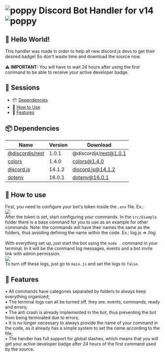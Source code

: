 # ![poppy](https://cdn.glitch.com/d5849b6d-b525-43f0-a87c-280ff619d588%2FWebp.net-resizeimage%20(2).png?v=1627787432690) Discord Bot Handler for v14 ![poppy](https://cdn.glitch.com/d5849b6d-b525-43f0-a87c-280ff619d588%2FWebp.net-resizeimage%20(2).png?v=1627787432690)

## 🥰 Hello World!

This handler was made in order to help all new discord.js devs to get their desired badge! So don't waste time and download the source now.<br /><br />
⚠ **IMPORTANT:** 
You will have to wait 24 hours after using the first command to be able to receive your active developer badge.

## 📁 Sessions
- 📦 [Dependencies](#dependencies)
- 📜 [How to Use](#how-to-use)
- 🔧 [Features](#commands)

<a name="dependencies"></a>
## 📦 Dependencies
Name | Version | Download |
--------- | ------ | ------ |
[@discordjs/rest](https://www.npmjs.com/package/@discordjs/rest/v/1.0.1) | 1.0.1 | @discordjs/rest@1.0.1 |
[colors](https://www.npmjs.com/package/colors/v/1.4.0) | 1.4.0 | colors@1.4.0 
[discord.js](https://www.npmjs.com/package/discord.js/v/14.1.2) | 14.1.2 | discord.js@14.1.2 |
[dotenv](https://www.npmjs.com/package/dotenv/v/16.0.1) | 16.0.1 | dotenv@16.0.1 |

<a name="how-to-use"></a>
## 📜 How to use
First, you need to configure your bot's token inside the `.env` file. Ex.:<br />
![](https://media.discordapp.net/attachments/1041146762339037255/1041154911183831110/image.png?width=862&height=432)<br />
After the token is set, start configuring your commands. In the `src/Example` folder there is a base command for you to use as an example for other commands. Note: the commands will have their names the same as the folders, thus avoiding defining the name within the code. Ex.: log.js => /log<br /><br />
With everything set up, just start the bot using the `node .` command in your terminal. In it will be the command log messages, events and a bot invite link with admin permission.<br />
![](https://media.discordapp.net/attachments/1041146762339037255/1041157425044148284/image.png)<br />
To turn off these logs, just go to `main.js` and set the logs to `false`.

<a name="commands"></a>
## 🔧 Features
• All commands have categories separated by folders to always keep everything organized;<br />
• The terminal logs can all be turned off, they are: events, commands, ready and errors;<br />
• The anti crash is already implemented in the bot, thus preventing the bot from being terminated due to errors;<br />
• It is no longer necessary to always provide the name of your command in the code, as it already has a simple system to set the name according to the file;<br />
• The handler has full support for global slashes, which means that you will get your active developer badge after 24 hours of the first command used by the source.

